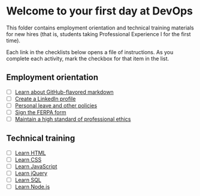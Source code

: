 # Welcome to your first day at DevOps

This folder contains employment orientation and technical training materials for new hires (that is, students taking Professional Experience I for the first time).

Each link in the checklists below opens a file of instructions. As you complete each activity, mark the checkbox for that item in the list.

## Employment orientation

- [ ] [Learn about GitHub-flavored markdown](./githubFlavoredMarkdown.md)
- [ ] [Create a LinkedIn profile](./createLinkedInProfile.md)
- [ ] [Personal leave and other policies](./learnPoliciesAndProcedures.md)
- [ ] [Sign the FERPA form](./signFERPA.md)
- [ ] [Maintain a high standard of professional ethics](./ethics.md)

## Technical training

- [ ] [Learn HTML](./learnHTML.md)
- [ ] [Learn CSS](./learnCSS.md)
- [ ] [Learn JavaScript](./learnJavaScript.md)
- [ ] [Learn jQuery](./learnJQuery.md)
- [ ] [Learn SQL](./learnSQL.md)
- [ ] [Learn Node.js](./learnNode.md)
